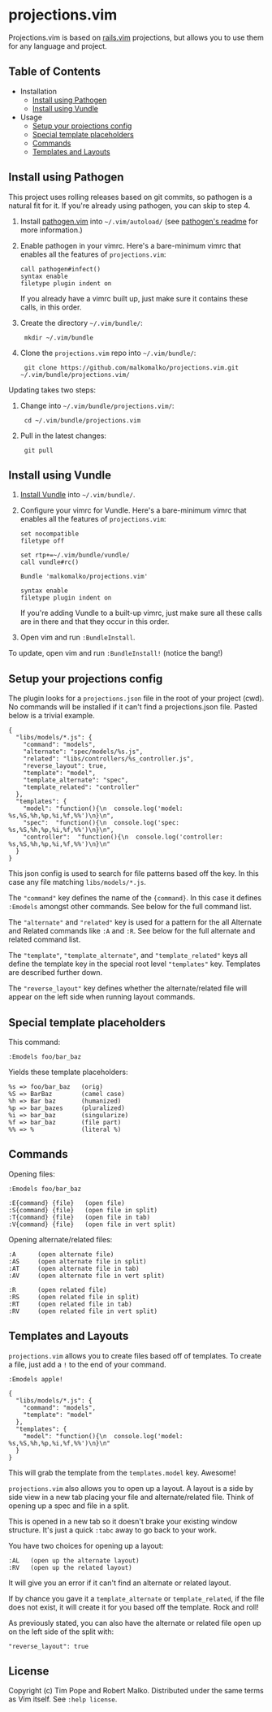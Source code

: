 # projections.vim

Projections.vim is based on [rails.vim](https://github.com/tpope/vim-rails) projections, but allows you to use them for any language and project.

## Table of Contents

- Installation
  - [Install using Pathogen](#install-using-pathogen)
  - [Install using Vundle](#install-using-vundle)
- Usage
  - [Setup your projections config](#setup-your-projections-config)
  - [Special template placeholders](#special-template-placeholders)
  - [Commands](#commands)
  - [Templates and Layouts](#templates-and-layouts)

## Install using Pathogen

This project uses rolling releases based on git commits, so pathogen is a
natural fit for it. If you're already using pathogen, you can skip to step 4.

1. Install [pathogen.vim] into `~/.vim/autoload/` (see [pathogen's
   readme][install-pathogen] for more information.)

[pathogen.vim]: http://www.vim.org/scripts/script.php?script_id=2332
[install-pathogen]: https://github.com/tpope/vim-pathogen#installation

2. Enable pathogen in your vimrc. Here's a bare-minimum vimrc that enables
   all the features of `projections.vim`:

   ```vim
   call pathogen#infect()
   syntax enable
   filetype plugin indent on
   ```

   If you already have a vimrc built up, just make sure it contains these calls,
   in this order.

3. Create the directory `~/.vim/bundle/`:

        mkdir ~/.vim/bundle

4. Clone the `projections.vim` repo into `~/.vim/bundle/`:

        git clone https://github.com/malkomalko/projections.vim.git ~/.vim/bundle/projections.vim/

Updating takes two steps:

1. Change into `~/.vim/bundle/projections.vim/`:

        cd ~/.vim/bundle/projections.vim

2. Pull in the latest changes:

        git pull

## Install using Vundle

1. [Install Vundle] into `~/.vim/bundle/`.

[Install Vundle]: https://github.com/gmarik/vundle#quick-start

2. Configure your vimrc for Vundle. Here's a bare-minimum vimrc that enables all
   the features of `projections.vim`:

   ```vim
   set nocompatible
   filetype off

   set rtp+=~/.vim/bundle/vundle/
   call vundle#rc()

   Bundle 'malkomalko/projections.vim'

   syntax enable
   filetype plugin indent on
   ```

   If you're adding Vundle to a built-up vimrc, just make sure all these calls
   are in there and that they occur in this order.

3. Open vim and run `:BundleInstall`.

To update, open vim and run `:BundleInstall!` (notice the bang!)

## Setup your projections config

The plugin looks for a `projections.json` file in the root of your project (cwd).  No commands will be installed if it can't find a projections.json file.  Pasted below is a trivial example.

    {
      "libs/models/*.js": {
        "command": "models",
        "alternate": "spec/models/%s.js",
        "related": "libs/controllers/%s_controller.js",
        "reverse_layout": true,
        "template": "model",
        "template_alternate": "spec",
        "template_related": "controller"
      },
      "templates": {
        "model": "function(){\n  console.log('model: %s,%S,%h,%p,%i,%f,%%')\n}\n",
        "spec":  "function(){\n  console.log('spec: %s,%S,%h,%p,%i,%f,%%')\n}\n",
        "controller":  "function(){\n  console.log('controller: %s,%S,%h,%p,%i,%f,%%')\n}\n"
      }
    }

This json config is used to search for file patterns based off the key.  In this case any file matching `libs/models/*.js`.

The `"command"` key defines the name of the `{command}`.  In this case it defines `:Emodels` amongst other commands.  See below for the full command list.

The `"alternate"` and `"related"` key is used for a pattern for the all Alternate and Related commands like `:A` and `:R`.  See below for the full alternate and related command list.

The `"template"`, `"template_alternate"`, and `"template_related"` keys all define the template key in the special root level `"templates"` key.  Templates are described further down.

The `"reverse_layout"` key defines whether the alternate/related file will appear on the left side when running layout commands.

## Special template placeholders

This command:

    :Emodels foo/bar_baz

Yields these template placeholders:

    %s => foo/bar_baz   (orig)
    %S => BarBaz        (camel case)
    %h => Bar baz       (humanized)
    %p => bar_bazes     (pluralized)
    %i => bar_baz       (singularize)
    %f => bar_baz       (file part)
    %% => %             (literal %)

## Commands

Opening files:

    :Emodels foo/bar_baz

    :E{command} {file}   (open file)
    :S{command} {file}   (open file in split)
    :T{command} {file}   (open file in tab)
    :V{command} {file}   (open file in vert split)

Opening alternate/related files:

    :A      (open alternate file)
    :AS     (open alternate file in split)
    :AT     (open alternate file in tab)
    :AV     (open alternate file in vert split)

    :R      (open related file)
    :RS     (open related file in split)
    :RT     (open related file in tab)
    :RV     (open related file in vert split)

## Templates and Layouts

`projections.vim` allows you to create files based off of templates.  To create a file, just add a `!` to the end of your command.

    :Emodels apple!

    {
      "libs/models/*.js": {
        "command": "models",
        "template": "model"
      },
      "templates": {
        "model": "function(){\n  console.log('model: %s,%S,%h,%p,%i,%f,%%')\n}\n"
      }
    }

This will grab the template from the `templates.model` key.  Awesome!

`projections.vim` also allows you to open up a layout.  A layout is a side by side view in a new tab placing your file and alternate/related file.  Think of opening up a spec and file in a split.

This is opened in a new tab so it doesn't brake your existing window structure.  It's just a quick `:tabc` away to go back to your work.

You have two choices for opening up a layout:

    :AL   (open up the alternate layout)
    :RV   (open up the related layout)

It will give you an error if it can't find an alternate or related layout.

If by chance you gave it a `template_alternate` or `template_related`, if the file does not exist, it will create it for you based off the template.  Rock and roll!

As previously stated, you can also have the alternate or related file open up on the left side of the split with:

    "reverse_layout": true

## License

Copyright (c) Tim Pope and Robert Malko.  Distributed under the same terms as Vim itself.
See `:help license`.